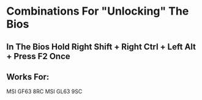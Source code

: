 
# Combinations For "Unlocking" The Bios

## In The Bios Hold Right Shift + Right Ctrl + Left Alt + Press F2 Once

## Works For:
MSI GF63 8RC
MSI GL63 9SC
